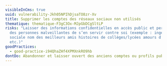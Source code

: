 ```yaml
---
visibleInCms: true
uuid: vulnerability-Jkh05NPIhDjsaTO8zr-Xv
title: Supprimer les comptes des réseaux sociaux non utilisés
thematique: thematique-F3gC3Ox-MJpGbDCgSltLP
risks: "Laisser des informations confidentielles en accès public et permettre à
  des personnes malveillantes de s’en servir contre soi (exemple : ingénierie
  sociale nom des meilleurs amis histoires de collèges/lycées amours d’enfances
  etc.)"
goodPractices:
  - good-practice-i94QhaZHf4XPMXnkRO9hb
dontDo: Abandonner et laisser ouvert des anciens comptes ou profils publics.
---
```

